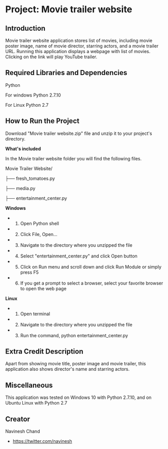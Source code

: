 ﻿Project: Movie trailer website
==============================

Introduction
-------------
Movie trailer website application stores list of movies, including movie poster image, name of movie director, starring actors, and a movie trailer URL. Running this application displays a webpage with list of movies. Clicking on the link will play YouTube trailer.

Required Libraries and Dependencies
------------------------------------
Python

For windows Python 2.7.10

For Linux Python 2.7

How to Run the Project
-----------------------
Download "Movie trailer website.zip" file and unzip it to your project's directory.

**What's included**

In the Movie trailer website folder you will find the following files.

Movie Trailer Website/

├── fresh_tomatoes.py

├── media.py

├── entertainment_center.py

**Windows**
- 1. Open Python shell
- 2. Click File, Open...
- 3. Navigate to the directory where you unzipped the file
- 4. Select "entertainment_center.py" and click Open button
- 5. Click on Run menu and scroll down and click Run Module or simply press F5
- 6. If you get a prompt to select a browser, select your favorite browser to open the web page

**Linux**
- 1. Open terminal
- 2. Navigate to the directory where you unzipped the file
- 3. Run the command, python entertainment_center.py

Extra Credit Description
-------------------------
Apart from showing movie title, poster image and movie trailer, this application also shows director's name and starring actors.

Miscellaneous
--------------
This application was tested on Windows 10 with Python 2.7.10, and on Ubuntu Linux with Python 2.7

Creator
--------
Navinesh Chand
- https://twitter.com/navinesh
